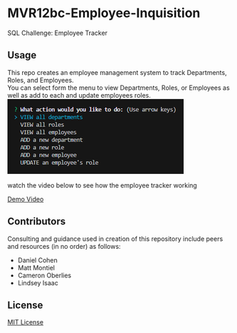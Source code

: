 # MVR12bc-Employee-Inquisition
SQL Challenge: Employee Tracker

## Usage
This repo creates an employee management system to track Departments, Roles, and Employees.<br>
You can select form the menu to view Departments, Roles, or Employees as well as add to each and update employees roles.<br>
![screenshot](./assets/images/ScreenshotMenu.png)<br>

watch the video below to see how the employee tracker working

[Demo Video](https://drive.google.com/file/d/1b8pRKWoqYTsRsrLf3EWOXPp-qfFuPVaw/view)


## Contributors
Consulting and guidance used in creation of this repository include peers and resources (in no order) as follows:
- Daniel Cohen
- Matt Montiel
- Cameron Oberlies
- Lindsey Isaac

## License
[MIT License](./LICENSE)